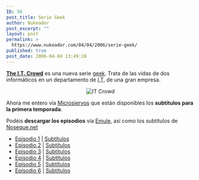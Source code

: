 ```yaml
---
ID: 50
post_title: Serie Geek
author: Nukeador
post_excerpt: ""
layout: post
permalink: >
  https://www.nukeador.com/04/04/2006/serie-geek/
published: true
post_date: 2006-04-04 13:49:28
---
```

<a href="http://www.channel4.com/entertainment/tv/microsites/I/itcrowd/index.html"><strong>The I.T. Crowd</strong></a> es una nueva serie <a title="Geek" href="http://es.wikipedia.org/wiki/Geek">geek</a>. Trata de las vidas de dos informáticos en un departamento de <abbr title="Information Technology">I.T.</abbr> de una gran empresa.
<div style="text-align: center"><img title="IT Crowd" alt="IT Crowd" src="http://www.noseque.net/wordpress/media/imagenes/thumb_itcrowd3.jpg" /></div>
<p align="left">Ahora me entero vía <a title="Microsiervos" href="http://www.microsiervos.com/archivo/peliculas-tv/subs-espaniol-1t-the-it-crowd.html">Microsiervos</a> que están disponibles los <strong>subtítulos para la primera temporada</strong>.</p>
<p align="left">Podéis <strong>descargar los episodios</strong> vía <a title="Emule Project" href="http://www.emule-project.net/">Emule</a>, asi como los subtítulos de <a title="Noseque.net" href="http://www.noseque.net/wordpress/category/tv-series/the-it-crowd/">Noseque.net</a></p>

<ul>
	<li><a href="ed2k://|file|The.IT.Crowd.S01E01.WS.PDTV.XviD-RiVER.avi|182607872|925BA51020AF4386284DE153EFE17972|/">Episodio 1</a> | <a href="http://www.noseque.net/wordpress/media/archivos/TheITCrowd1x01Sub.zip">Subtítulos</a></li>
	<li><a href="ed2k://|file|The.IT.Crowd.S01E02.WS.PDTV.XviD-GOTHiC.avi|182652762|F569CC4A01E2CAAB9CF2418E3F4BC118|/">Episodio 2</a> | <a href="http://www.noseque.net/wordpress/media/archivos/TheITCrowd1x02Sub.zip">Subtítulos</a></li>
	<li><a href="ed2k://|file|The.IT.Crowd.S01E03.50.50.WS.PDTV.XviD-RiVER.avi|183003136|09F97F20EFA487D5DD8E89B85315875B|/">Episodio 3</a> | <a href="http://www.noseque.net/wordpress/media/archivos/TheITCrowd1x03Sub.zip">Subtítulos</a></li>
	<li><a href="ed2k://|file|The.IT.Crowd.S01E04.The.Red.Door.WS.PDTV.XviD.REPACK-RiVER.avi|182616064|BAEC15711F2805F61F79D966B3668945|/">Episodio 4</a> | <a href="http://www.noseque.net/wordpress/media/archivos/TheITCrowd1x04Sub.zip">Subtítulos</a></li>
	<li><a href="ed2k://|file|The.IT.Crowd.S01E05.The.Haunting.of.Bill.Crouse.WS.PDTV.XviD-RiVER.avi|178499584|01AF3A4CD59C920E13ACC4BD9B2649C9|/">Episodio 5</a> | <a href="http://www.noseque.net/wordpress/media/archivos/TheITCrowd1x05Sub.zip">Subtítulos</a></li>
	<li><a href="ed2k://|file|The%20It%20Crowd%20s01e06%20Aunt%20Irma%20Visits%20Ws%20Pdtv%20Xvid-River.avi|187836416|BB10A9ADA84C4474E1DFE1BF288A16D8|/">Episodio 6</a> | <a href="http://www.noseque.net/wordpress/media/archivos/TheITCrowd1x06Sub.zip">Subtítulos</a></li>
</ul>